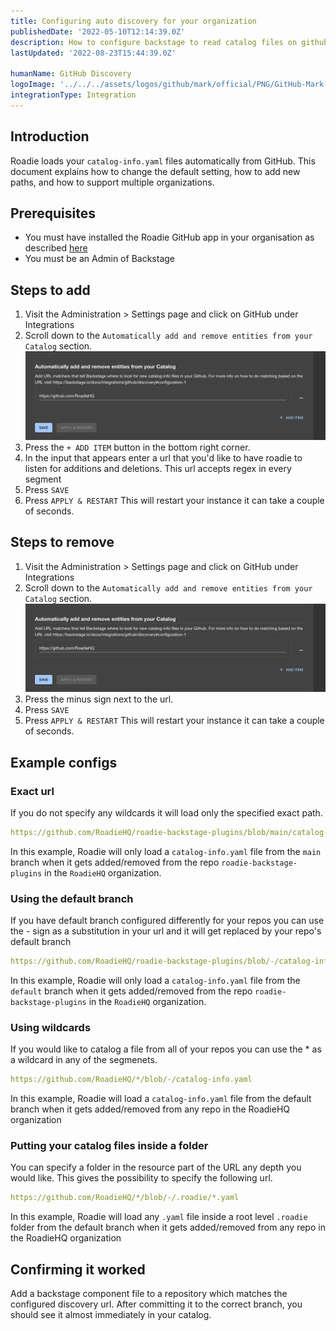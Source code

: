 ```yaml
---
title: Configuring auto discovery for your organization
publishedDate: '2022-05-10T12:14:39.0Z'
description: How to configure backstage to read catalog files on github
lastUpdated: '2022-08-23T15:44:39.0Z'

humanName: GitHub Discovery
logoImage: '../../../assets/logos/github/mark/official/PNG/GitHub-Mark-120px-plus.png'
integrationType: Integration
---
```


## Introduction

Roadie loads your `catalog-info.yaml` files automatically from GitHub. This document explains how to change the default setting, how to add new paths, and how to support multiple organizations.


## Prerequisites

- You must have installed the Roadie GitHub app in your organisation as described [here](/docs/getting-started/install-github-app/)
- You must be an Admin of Backstage

## Steps to add

1. Visit the Administration > Settings page and click on GitHub under Integrations
2. Scroll down to the `Automatically add and remove entities from your Catalog` section.
   ![add and remove](./default-settings.webp)
3. Press the `+ ADD ITEM` button in the bottom right corner.
4. In the input that appears enter a url that you'd like to have roadie to listen for additions and deletions.
   This url accepts regex in every segment
5. Press `SAVE`
6. Press `APPLY & RESTART` This will restart your instance it can take a couple of seconds.

## Steps to remove

1. Visit the Administration > Settings page and click on GitHub under Integrations
2. Scroll down to the `Automatically add and remove entities from your Catalog` section.
   ![add and remove](./default-settings.webp)
3. Press the minus sign next to the url.
4. Press `SAVE`
5. Press `APPLY & RESTART` This will restart your instance it can take a couple of seconds.

## Example configs

### Exact url

If you do not specify any wildcards it will load only the specified exact path.

```yaml
https://github.com/RoadieHQ/roadie-backstage-plugins/blob/main/catalog-info.yaml
```

In this example, Roadie will only load a `catalog-info.yaml` file from the `main` branch when it gets added/removed from the repo `roadie-backstage-plugins` in the `RoadieHQ` organization.

### Using the default branch

If you have default branch configured differently for your repos you can use the - sign as a substitution in your url and it will get replaced by your repo's default branch

```yaml
https://github.com/RoadieHQ/roadie-backstage-plugins/blob/-/catalog-info.yaml
```

In this example, Roadie will only load a `catalog-info.yaml` file from the `default` branch when it gets added/removed from the repo `roadie-backstage-plugins` in the `RoadieHQ` organization.

### Using wildcards

If you would like to catalog a file from all of your repos you can use the \* as a wildcard in any of the segmenets.

```yaml
https://github.com/RoadieHQ/*/blob/-/catalog-info.yaml
```

In this example, Roadie will load a `catalog-info.yaml` file from the default branch when it gets added/removed from any repo in the RoadieHQ organization

### Putting your catalog files inside a folder

You can specify a folder in the resource part of the URL any depth you would like. This gives the possibility to specify the following url.

```yaml
https://github.com/RoadieHQ/*/blob/-/.roadie/*.yaml
```

In this example, Roadie will load any `.yaml` file inside a root level `.roadie` folder from the default branch when it gets added/removed from any repo in the RoadieHQ organization

## Confirming it worked

Add a backstage component file to a repository which matches the configured discovery url. After committing it to the correct branch, you should see it almost immediately in your catalog.
